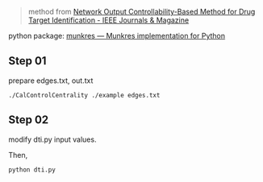 ﻿>method from
[Network Output Controllability-Based Method for Drug Target Identification - IEEE Journals & Magazine](http://ieeexplore.ieee.org/document/7021908/)

python package:
[munkres — Munkres implementation for Python](http://software.clapper.org/munkres/)

## Step 01
prepare edges.txt, out.txt

```./CalControlCentrality ./example edges.txt```

## Step 02
modify dti.py input values.

Then, 

```python dti.py```
